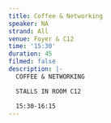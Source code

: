 ```yaml
---
title: Coffee & Networking
speaker: NA
strand: All
venue: Foyer & C12
time: '15:30'
duration: 45
filmed: false
description: |-
  COFFEE & NETWORKING

  STALLS IN ROOM C12

  15:30-16:15
---
```


